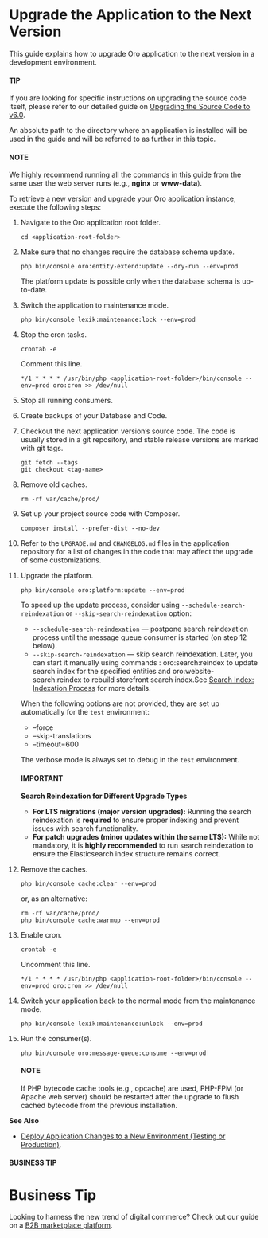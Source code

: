 <a id="index-0"></a>

<a id="upgrade-application"></a>

<a id="upgrade"></a>

# Upgrade the Application to the Next Version

This guide explains how to upgrade Oro application to the next version in a development environment.

#### TIP
If you are looking for specific instructions on upgrading the source code itself, please refer to our detailed guide on [Upgrading the Source Code to v6.0](upgrade-source-code.md#upgrade-to-6).

An absolute path to the directory where an application is installed will be used in the guide and will
be referred to as **<application-root-folder>** further in this topic.

#### NOTE
We highly recommend running all the commands in this guide from the same user the web server runs (e.g., **nginx** or **www-data**).

To retrieve a new version and upgrade your Oro application instance, execute the following steps:

1. Navigate to the Oro application root folder.
   ```none
   cd <application-root-folder>
   ```
2. Make sure that no changes require the database schema update.
   ```none
   php bin/console oro:entity-extend:update --dry-run --env=prod
   ```

   The platform update is possible only when the database schema is up-to-date.
3. Switch the application to maintenance mode.
   ```none
   php bin/console lexik:maintenance:lock --env=prod
   ```
4. Stop the cron tasks.
   ```none
   crontab -e
   ```

   Comment this line.
   ```text
   */1 * * * * /usr/bin/php <application-root-folder>/bin/console --env=prod oro:cron >> /dev/null
   ```
5. Stop all running consumers.
6. Create backups of your Database and Code.
7. Checkout the next application version’s source code. The code is usually stored in a git repository, and stable release versions are marked with git tags.
   ```none
   git fetch --tags
   git checkout <tag-name>
   ```
8. Remove old caches.
   ```none
   rm -rf var/cache/prod/
   ```
9. Set up your project source code with Composer.
   ```none
   composer install --prefer-dist --no-dev
   ```
10. Refer to the `UPGRADE.md` and `CHANGELOG.md` files in the application repository for a list of changes in the code that
    may affect the upgrade of some customizations.
11. Upgrade the platform.
    ```none
    php bin/console oro:platform:update --env=prod
    ```

    To speed up the update process, consider using `--schedule-search-reindexation` or `--skip-search-reindexation` option:
    * `--schedule-search-reindexation` — postpone search reindexation process until the message queue consumer is started (on step 12 below).
    * `--skip-search-reindexation` — skip search reindexation. Later, you can start it manually using commands
      : oro:search:reindex to update search index for the specified entities and oro:website-search:reindex to rebuild storefront search index.See [Search Index: Indexation Process](../architecture/tech-stack/search/index.md#search-index-overview-indexation-process) for more details.

    When the following options are not provided, they are set up automatically for the `test` environment:
    * –force
    * –skip-translations
    * –timeout=600

    The verbose mode is always set to debug in the `test` environment.

    #### IMPORTANT
    **Search Reindexation for Different Upgrade Types**
    * **For LTS migrations (major version upgrades):** Running the search reindexation is **required** to ensure proper indexing and prevent issues with search functionality.
    * **For patch upgrades (minor updates within the same LTS):** While not mandatory, it is **highly recommended** to run search reindexation to ensure the Elasticsearch index structure remains correct.
12. Remove the caches.
    ```none
    php bin/console cache:clear --env=prod
    ```

    or, as an alternative:
    ```none
    rm -rf var/cache/prod/
    php bin/console cache:warmup --env=prod
    ```
13. Enable cron.
    ```none
    crontab -e
    ```

    Uncomment this line.
    ```text
    */1 * * * * /usr/bin/php <application-root-folder>/bin/console --env=prod oro:cron >> /dev/null
    ```
14. Switch your application back to the normal mode from the maintenance mode.
    ```none
    php bin/console lexik:maintenance:unlock --env=prod
    ```
15. Run the consumer(s).
    ```none
    php bin/console oro:message-queue:consume --env=prod
    ```

    #### NOTE
    If PHP bytecode cache tools (e.g., opcache) are used, PHP-FPM (or Apache web server) should be restarted after the upgrade to flush cached bytecode from the previous installation.

**See Also**

* [Deploy Application Changes to a New Environment (Testing or Production)](deploy-the-update.md#deploy-the-update).

#### BUSINESS TIP
# Business Tip

Looking to harness the new trend of digital commerce? Check out our guide on a <a href="https://oroinc.com/oromarketplace/b2b-marketplace/" target="_blank">B2B marketplace platform</a>.

<!-- Frontend -->
